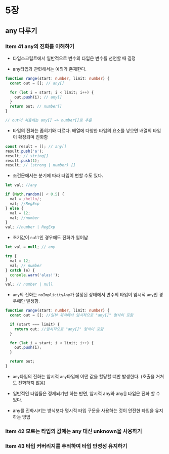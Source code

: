 # 5장

## any 다루기

### Item 41 any의 진화를 이해하기

- 타입스크립트에서 일반적으로 변수의 타입은 변수를 선언할 때 결정

- any타입과 관련해서는 예외가 존재한다.

```ts
function range(start: number, limit: number) {
  const out = []; // any[]

  for (let i = start; i < limit; i++) {
    out.push(i); // any[]
  }
  return out; // number[]
}

// out이 처음에는 any[] => number[]로 추론
```

- 타입의 진화는 좁히기와 다르다. 배열에 다양한 타입의 요소를 넣으면 배열의 타입이 확장되며 진화함

```ts
const result = []; // any[]
result.push('a');
result; // string[]
result.push(1);
result; // (strong | number) []
```

- 조건문에서는 분기에 따라 타입이 변할 수도 있다.

```ts
let val; //any

if (Math.random() < 0.5) {
  val = /hello/;
  val; //RegExp
} else {
  val = 12;
  val; //number
}
val; //number | RegExp
```

- 초기값이 `null`인 경우에도 진화가 일어남

```ts
let val = null; // any

try {
  val = 12;
  val; // number
} catch (e) {
  console.warn('alas!');
}
val; // number | null
```

- `any`의 진화는 `noImplicityAny`가 설정된 상태에서 변수의 타입이 암시적 `any`인 경우에만 발생함.

```ts
function range(start: number, limit: number) {
  const out = []; //일부 위치에서 임시적으로 "any[]" 형식이 포함

  if (start === limit) {
    return out; //임시적으로 "any[]" 형식이 포함
  }

  for (let i = start; i < limit; i++) {
    out.push(i);
  }

  return out;
}
```

- `any`타입의 진화는 암시적 `any`타입에 어떤 값을 할당할 떄만 발생한다. (호출을 거쳐도 진화하지 않음)

- 일반적인 타입들은 정제되기만 하는 반면, 암시적 any와 any[] 타입은 진화 할 수 있다.

- any를 진화시키는 방식보다 명시적 타입 구문을 사용하는 것이 안전한 타입을 유지하는 방법

### Item 42 모르는 타입의 값에는 any 대신 unknown을 사용하기

### Item 43 타입 커버리지를 추적하여 타입 안정성 유지하기
